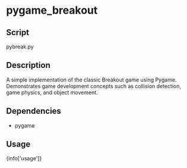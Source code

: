 # pygame_breakout

## Script
pybreak.py

## Description
A simple implementation of the classic Breakout game using Pygame. Demonstrates game development concepts such as collision detection, game physics, and object movement.

## Dependencies
- pygame

## Usage
{info['usage']}
